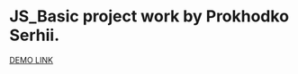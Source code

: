 # JS_Basic project work by Prokhodko Serhii.
[DEMO LINK](https://IntensoSergey.github.io/project_final_work/)